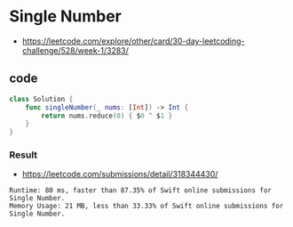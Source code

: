 # Single Number

- <https://leetcode.com/explore/other/card/30-day-leetcoding-challenge/528/week-1/3283/>

## code

``` swift
class Solution {
    func singleNumber(_ nums: [Int]) -> Int {
        return nums.reduce(0) { $0 ^ $1 }
    }
}
```

### Result

- <https://leetcode.com/submissions/detail/318344430/>

``` text
Runtime: 80 ms, faster than 87.35% of Swift online submissions for Single Number.
Memory Usage: 21 MB, less than 33.33% of Swift online submissions for Single Number.
```